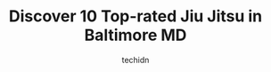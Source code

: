 ---
layout: ampstory
image: https://i0.wp.com/www.depkes.org/wp-content/uploads/2023/06/jiu-jitsu-0-in-baltimore-md-1685768343.jpeg?resize=640,853
author: techidn
featured: false
description: Discover the impressive array of Jiu Jitsu options in Baltimore MD, where you can find 10 of the largest Jiu Jitsu establishments in the area. From renowned classics to hidden gems, Baltimor
title: Discover 10 Top-rated Jiu Jitsu in Baltimore MD
cover:
   title: Discover 10 Top-rated Jiu Jitsu in Baltimore MD
   subtitle: Rickpate
   background: https://www.depkes.org/wp-content/uploads/2023/06/jiu-jitsu-0-in-baltimore-md-1685768343.jpeg

pages: 
 - layout: thirds
   top: <h1>#1 Foundation Jiu-Jitsu</h1>
   bottom: "<p>Professor Jeff Mount is incredible! He is one of the finest young up and coming Black Belts in the area. Great classes and really detail oriented. Great group of people w</p>"
   background: https://www.depkes.org/wp-content/uploads/2023/06/jiu-jitsu-1-in-baltimore-md-1685768343.jpeg
   backgroundblur: true
 - layout: thirds
   top: <h1>#2 Ground Control</h1>
   bottom: "<p>Its sad because my son truly enjoys going to ground control. Ill start with, This is the most expensive place around (within a 20 mile radius of our home) but it was th</p>"
   background: https://www.depkes.org/wp-content/uploads/2023/06/jiu-jitsu-2-in-baltimore-md-1685768344.jpeg
   cta:
      link: https://www.depkes.org/blog/discover-10-top-rated-jiu-jitsu-in-baltimore-md/
      text: Discover 10 Top-rated Jiu Jitsu in Baltimore MD
 - layout: thirds
   top: <h1>#3 Baltimore Brazilian Jiu Jitsu</h1>
   bottom: "<p>412 Eastern Blvd, Essex, MD 21221, United States</p>"
   background: https://www.depkes.org/wp-content/uploads/2023/06/jiu-jitsu-3-in-baltimore-md-1685768344.jpeg
   cta:
      link: https://www.depkes.org/blog/discover-10-top-rated-jiu-jitsu-in-baltimore-md/
      text: Discover 10 Top-rated Jiu Jitsu in Baltimore MD
 - layout: thirds
   top: <h1>#4 Kanjizai Academy of Jiu-Jitsu</h1>
   bottom: "<p>5710 Bellona Ave #201, Baltimore, MD 21212, United States</p>"
   background: https://images.unsplash.com/photo-1597773150796-e5c14ebecbf5?ixlib=rb-4.0.3&ixid=MnwxMjA3fDB8MHxwaG90by1wYWdlfHx8fGVufDB8fHx8&auto=format&fit=crop&w=640&h=853&q=80
   cta:
      link: https://www.depkes.org/blog/discover-10-top-rated-jiu-jitsu-in-baltimore-md/
      text: Discover 10 Top-rated Jiu Jitsu in Baltimore MD
 - layout: thirds
   top: <h1>#5 ROLLSTAR Jiu Jitsu Academy</h1>
   bottom: "<p>1728 Rolling Rd., Windsor Mill, MD 21244, United States</p>"
   background: https://images.unsplash.com/photo-1536745287225-21d689278fd1?ixlib=rb-4.0.3&ixid=MnwxMjA3fDB8MHxwaG90by1wYWdlfHx8fGVufDB8fHx8&auto=format&fit=crop&w=640&h=853&q=80
   cta:
      link: https://www.depkes.org/blog/discover-10-top-rated-jiu-jitsu-in-baltimore-md/
      text: Discover 10 Top-rated Jiu Jitsu in Baltimore MD
 - layout: thirds
   top: <h1>#6 Zenyo Jiu Jitsu</h1>
   bottom: "<p>3000 Chestnut Ave Suite 104, Baltimore, MD 21211, United States</p>"
   background: https://images.unsplash.com/photo-1489648022186-8f49310909a0?ixlib=rb-4.0.3&ixid=MnwxMjA3fDB8MHxwaG90by1wYWdlfHx8fGVufDB8fHx8&auto=format&fit=crop&w=640&h=853&q=80
   cta:
      link: https://www.depkes.org/blog/discover-10-top-rated-jiu-jitsu-in-baltimore-md/
      text: Discover 10 Top-rated Jiu Jitsu in Baltimore MD
 - layout: thirds
   top: <h1>#7 Baltimore Gracie Jiu-Jitsu</h1>
   bottom: "<p>3431 Benson Ave suite c, Baltimore, MD 21227, United States</p>"
   background: https://images.unsplash.com/photo-1574169208507-84376144848b?ixlib=rb-4.0.3&ixid=MnwxMjA3fDB8MHxwaG90by1wYWdlfHx8fGVufDB8fHx8&auto=format&fit=crop&w=640&h=853&q=80
   cta:
      link: https://www.depkes.org/blog/discover-10-top-rated-jiu-jitsu-in-baltimore-md/
      text: Discover 10 Top-rated Jiu Jitsu in Baltimore MD
 - layout: thirds
   middle: Continue reading...
   background: https://images.unsplash.com/photo-1567095761054-7a02e69e5c43?ixlib=rb-4.0.3&ixid=MnwxMjA3fDB8MHxwaG90by1wYWdlfHx8fGVufDB8fHx8&auto=format&fit=crop&w=640&h=853&q=80
   cta:
      link: https://www.depkes.org/blog/discover-10-top-rated-jiu-jitsu-in-baltimore-md/
      text: Discover 10 Top-rated Jiu Jitsu in Baltimore MD
      
---